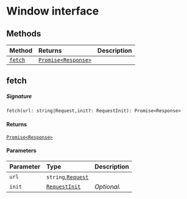 # Window interface













## Methods

| Method	   |  Returns	| Description|
|:-------------|:-------|:-----------|
|[`fetch`](#fetch)      | [`Promise<Response>`](Promise.md) |  |



## fetch



##### Signature
`fetch(url: string|Request,init?: RequestInit): Promise<Response>`

#### Returns
[`Promise<Response>`](Promise.md)

#### Parameters


| Parameter	   | Type    | Description |
|:-------------|:---------------|:------------|
| `url`    | `string`,[`Request`](Request.md) |  |
| `init`    | [`RequestInit`](RequestInit.md) | _Optional._ |

